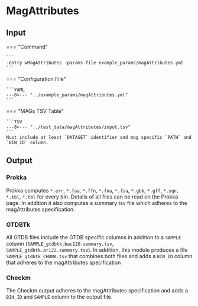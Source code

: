 # MagAttributes

## Input


=== "Command"

    ```
    -entry wMagAttributes -params-file example_params/magAttributes.yml 
    ```

=== "Configuration File"

    ```YAML
    ---8<--- "../example_params/magAttributes.yml"
    ```

=== "MAGs TSV Table"

    ```TSV
    ---8<--- "../test_data/magAttributes/input.tsv"
    ```
    Must include at least `DATASET` identifier and mag specific `PATH` and `BIN_ID` column.

## Output

### Prokka

Prokka computes `*.err`, `*.faa`, `*.ffn`, `*.fna`, `*.fsa`, `*.gbk`, `*.gff`, `*.sqn`, `*.tbl`, `*.tbl` for every bin.
Details of all files can be read on the Prokka page.
In addition it also computes a summary tsv file which adheres to the magAttributes specification.

### GTDBTk

All GTDB files include the GTDB specific columns in addition to a `SAMPLE` column (`SAMPLE_gtdbtk.bac120.summary.tsv`, `SAMPLE_gtdbtk.ar122.summary.tsv`).
In addition, this module produces a file `SAMPLE_gtdbtk_CHUNK.tsv` that combines both files and adds a `BIN_ID` column that adheres to the magAttributes specification

### Checkm

The Checkm output adheres to the magAttributes specification and adds a `BIN_ID` and `SAMPLE` column to the output file.


